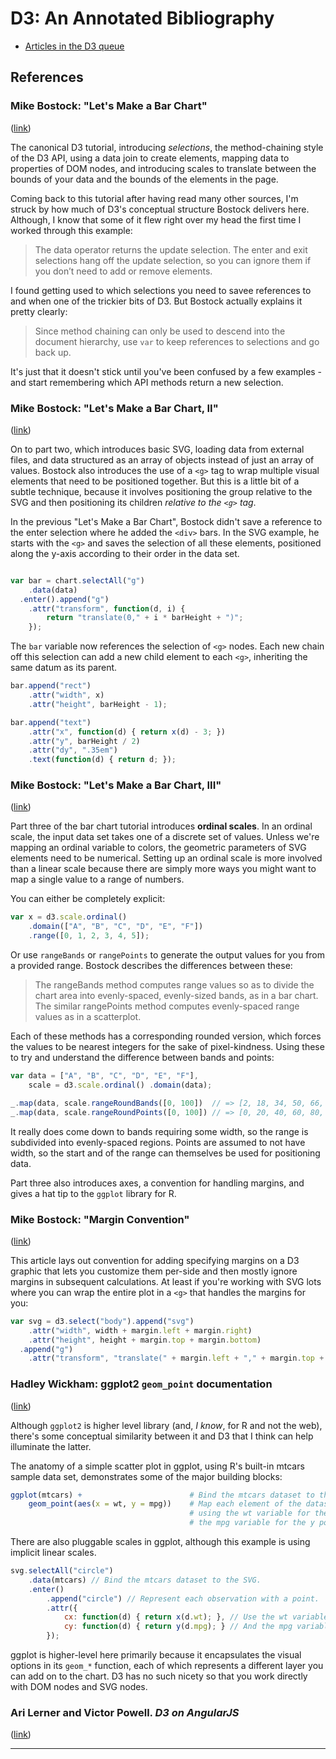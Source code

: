 # D3: An Annotated Bibliography

- [Articles in the D3 queue](https://pinboard.in/u:dehowell/t:d3/unread/)

## References

### Mike Bostock: "Let's Make a Bar Chart"

([link][1])

The canonical D3 tutorial, introducing _selections_, the method-chaining style of the D3 API, using a data join to create elements, mapping data to properties of DOM nodes, and introducing scales to translate between the bounds of your data and the bounds of the elements in the page.

Coming back to this tutorial after having read many other sources, I'm struck by how much of D3's conceptual structure Bostock delivers here. Although, I know that some of it flew right over my head the first time I worked through this example:

> The data operator returns the update selection. The enter and exit selections hang off the update selection, so you can ignore them if you don’t need to add or remove elements.

I found getting used to which selections you need to savee references to and when one of the trickier bits of D3. But Bostock actually explains it pretty clearly:

> Since method chaining can only be used to descend into the document hierarchy, use `var` to keep references to selections and go back up.

It's just that it doesn't stick until you've been confused by a few examples - and start remembering which API methods return a new selection.

### Mike Bostock: "Let's Make a Bar Chart, II"

([link][2])

On to part two, which introduces basic SVG, loading data from external files, and data structured as an array of objects instead of just an array of values. Bostock also introduces the use of a `<g>` tag to wrap multiple visual elements that need to be positioned together. But this is a little bit of a subtle technique, because it involves positioning the group relative to the SVG and then positioning its children _relative to the `<g>` tag_.

In the previous "Let's Make a Bar Chart", Bostock didn't save a reference to the enter selection where he added the `<div>` bars. In the SVG example, he starts with the `<g>` and saves the selection of all these elements, positioned along the y-axis according to their order in the data set.

```javascript

var bar = chart.selectAll("g")
    .data(data)
  .enter().append("g")
    .attr("transform", function(d, i) {
        return "translate(0," + i * barHeight + ")";
    });
```

The `bar` variable now references the selection of `<g>` nodes. Each new chain off this selection can add a new child element to each `<g>`, inheriting the same datum as its parent.

```javascript
bar.append("rect")
    .attr("width", x)
    .attr("height", barHeight - 1);

bar.append("text")
    .attr("x", function(d) { return x(d) - 3; })
    .attr("y", barHeight / 2)
    .attr("dy", ".35em")
    .text(function(d) { return d; });
```

### Mike Bostock: "Let's Make a Bar Chart, III"

([link][3])

Part three of the bar chart tutorial introduces **ordinal scales**. In an ordinal scale, the input data set takes one of a discrete set of values. Unless we're mapping an ordinal variable to colors, the geometric parameters of SVG elements need to be numerical. Setting up an ordinal scale is more involved than a linear scale because there are simply more ways you might want to map a single value to a range of numbers.

You can either be completely explicit:

```javascript
var x = d3.scale.ordinal()
    .domain(["A", "B", "C", "D", "E", "F"])
    .range([0, 1, 2, 3, 4, 5]);
```

Or use `rangeBands` or `rangePoints` to generate the output values for you from a provided range. Bostock describes the differences between these:

> The rangeBands method computes range values so as to divide the chart area into evenly-spaced, evenly-sized bands, as in a bar chart. The similar rangePoints method computes evenly-spaced range values as in a scatterplot.

Each of these methods has a corresponding rounded version, which forces the values to be nearest integers for the sake of pixel-kindness. Using these to try and understand the difference between bands and points:

```javascript
var data = ["A", "B", "C", "D", "E", "F"],
	scale = d3.scale.ordinal() .domain(data);

_.map(data, scale.rangeRoundBands([0, 100])  // => [2, 18, 34, 50, 66, 82]
_.map(data, scale.rangeRoundPoints([0, 100]) // => [0, 20, 40, 60, 80, 100]
```


It really does come down to bands requiring some width, so the range is subdivided into evenly-spaced regions. Points are assumed to not have width, so the start and of the range can themselves be used for positioning data.

Part three also introduces axes, a convention for handling margins, and gives a hat tip to the `ggplot` library for R.

### Mike Bostock: "Margin Convention"

([link][4])

This article lays out convention for adding specifying margins on a D3 graphic that lets you customize them per-side and then mostly ignore margins in subsequent calculations. At least if you're working with SVG lots where you can wrap the entire plot in a `<g>` that handles the margins for you:

```javascript
var svg = d3.select("body").append("svg")
    .attr("width", width + margin.left + margin.right)
    .attr("height", height + margin.top + margin.bottom)
  .append("g")
    .attr("transform", "translate(" + margin.left + "," + margin.top + ")");
```

### Hadley Wickham: ggplot2 `geom_point` documentation 

([link][5])

Although `ggplot2` is higher level library (and, *I know*, for R and not the web), there's some conceptual similarity between it and D3 that I think can help illuminate the latter. 

The anatomy of a simple scatter plot in ggplot, using R's built-in mtcars sample data set, demonstrates some of the major building blocks:

```r
ggplot(mtcars) + 						# Bind the mtcars dataset to the chart.
	geom_point(aes(x = wt, y = mpg))	# Map each element of the dataset to a point, 
										# using the wt variable for the x position and
										# the mpg variable for the y position.
```

There are also pluggable scales in ggplot, although this example is using implicit linear scales.


```javascript
svg.selectAll("circle")
	.data(mtcars) // Bind the mtcars dataset to the SVG.
	.enter()
		.append("circle") // Represent each observation with a point.
		.attr({
			cx: function(d) { return x(d.wt); }, // Use the wt variable for the x position.
			cy: function(d) { return y(d.mpg); } // And the mpg variable for the y.
		});
```

ggplot is higher-level here primarily because it encapsulates the visual options in its `geom_*` function, each of which represents a different layer you can add on to the chart. D3 has no such nicety so that you work directly with DOM nodes and SVG nodes.

### Ari Lerner and Victor Powell. _D3 on AngularJS_

([link][6])



---

[1]: http://bost.ocks.org/mike/bar/ "Let's Make a Bar Chart"
[2]: http://bost.ocks.org/mike/bar/2/ "Let's Make a Bar Chart, II"
[3]: http://bost.ocks.org/mike/bar/3/ "Let's Make a Bar Chart, III"
[4]: http://bl.ocks.org/mbostock/3019563 "Margin Convention"
[5]: http://docs.ggplot2.org/current/geom_point.html "ggplot2: geom_point documentation"
[6]: https://leanpub.com/d3angularjs "D3 on AngularJS"
